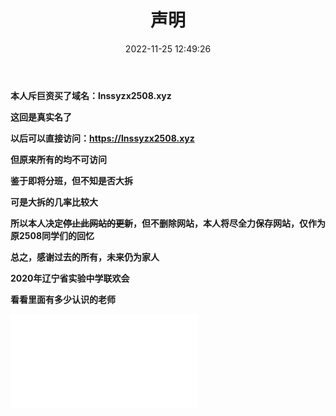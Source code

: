 ﻿---
title: 声明
date: 2022-11-25 12:49:26
tags:
---
**本人斥巨资买了域名：lnssyzx2508.xyz**

**这回是真实名了**

**以后可以直接访问：https://lnssyzx2508.xyz**

**但原来所有的均不可访问**

**鉴于即将分班，但不知是否大拆**

**可是大拆的几率比较大**


**所以本人决定~~停止此网站的更新~~，但不删除网站，本人将尽全力保存网站，仅作为原2508同学们的回忆**

**总之，感谢过去的所有，未来仍为家人**

<!-- more -->

**2020年辽宁省实验中学联欢会**

**看看里面有多少认识的老师**

<iframe src="//player.bilibili.com/player.html?aid=81443751&bvid=BV1eJ411h77h&cid=139377712&page=1" scrolling="no" border="0" frameborder="no" framespacing="0" allowfullscreen="true"> </iframe>

